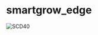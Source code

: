 # smartgrow_edge
![SCD40](https://github.com/Juanmorales177809/smartgrow_edge/assets/125296808/b41ca254-3caf-4c5d-a6ac-f294d1ceddcd)
